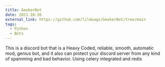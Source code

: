 ```yaml
---
title: GeekerBot
date: 2021-10-26
external_link: https://github.com/lildwagz/GeekerBot/tree/main
tags:
  - Python
  - Bots
---
```


This is a discord bot that is a Heavy Coded, reliable, smooth, automatic mod, genius bot, and it also can protect your discord server from any kind of spamming and bad behavior. Using celery integrated and redis


<!--more-->
